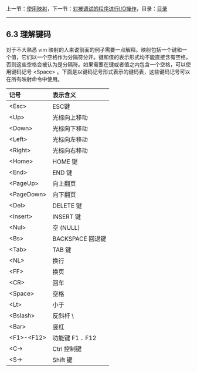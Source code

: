 上一节：[使用映射](<6.2.md>)，下一节：[对被调试的程序进行I/O操作](<7.0.md>)，目录：[目录](<SUMMARY.md>)

----------

6.3 理解键码
--------------

对于不大熟悉 vim 映射的人来说前面的例子需要一点解释。映射包括一个键和一个值，它们以一个空格作为分隔符分开。键和值的表示形式均不能直接含有空格，否则这些空格会被认为是分隔符。如果需要在键或者值之内包含一个空格，可以使用键码记号 &lt;Space&gt; 。下面是以键码记号形式表示的键码表，这些键码记号可以在所有映射命令中使用。

记号             |  表示含义 
:----------------|:-------------
&lt;Esc&gt;      |  ESC键
&lt;Up&gt;       |  光标向上移动
&lt;Down&gt;     |  光标向下移动
&lt;Left&gt;     |  光标向左移动
&lt;Right&gt;    |  光标向右移动
&lt;Home&gt;     |  HOME 键
&lt;End&gt;      |  END 键
&lt;PageUp&gt;   |  向上翻页
&lt;PageDown&gt; |  向下翻页
&lt;Del&gt;      |  DELETE 键
&lt;Insert&gt;   |  INSERT 键
&lt;Nul&gt;      |  空 (NULL)
&lt;Bs&gt;       |  BACKSPACE 回退键
&lt;Tab&gt;      |  TAB 键
&lt;NL&gt;       |  换行
&lt;FF&gt;       |  换页
&lt;CR&gt;       |  回车
&lt;Space&gt;    |  空格
&lt;Lt&gt;       |  小于
&lt;Bslash&gt;   |  反斜杆 &#92;
&lt;Bar&gt;      |  竖杠
&lt;F1&gt;-&lt;F12&gt; | 功能键 F1 .. F12        
&lt;C-&gt;       |  Ctrl 控制键
&lt;S-&gt;       |  Shift 键

